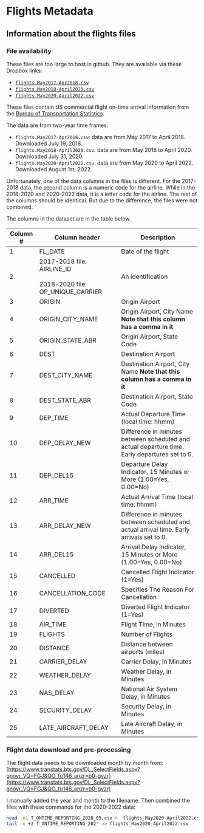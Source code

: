 # Flights Metadata

## Information about the flights files

### File availability

These files are too large to host in github. They are available via these Dropbox links:

* [`flights.May2017-Apr2018.csv`](https://www.dropbox.com/s/jizx4ijnpxmi3av/flights.May2017-Apr2018.csv?dl=0)
* [`flights.May2018-April2020.csv`](https://www.dropbox.com/s/r9ygw12bp2f6aml/flights.May2018-April2020.csv?dl=0)
* [`flights.May2020-April2022.csv`](https://www.dropbox.com/s/v6ntmpxn7n3pt67/flights.May2020-April2022.csv?dl=0)

These files contain US commercial flight on-time arrival information from the [Bureau of Transportation Statistics](https://www.transtats.bts.gov/DL_SelectFields.asp).

The data are from two-year time frames:

* `flights.May2017-Apr2018.csv`: data are from May 2017 to April 2018. Downloaded July 19, 2018.
* `flights.May2018-April2020.csv`: data are from May 2018 to April 2020. Downloaded July 31, 2020.
* `flights.May2020-April2022.csv`: data are from May 2020 to April 2022. Downloaded August 1st, 2022.

Unfortunately, one of the data columns in the files is different. For the 2017-2018 data, the second column is a numeric code for the airline. While in the 2018-2020 and 2020-2022 data, it is a letter code for the airline. The rest of the columns should be identical. But due to the difference, the files were not combined.

The columns in the dataset are in the table below.

Column #|Column header | Description
--------|--------------|------------
1|FL_DATE | Date of the flight
2|2017-2018 file: AIRLINE_ID <br><br> 2018-2020 file: OP_UNIQUE_CARRIER | An identification |number assigned by US DOT to identify a unique airline (carrier). <br><br> Unique Carrier Code
3|ORIGIN | Origin Airport
4|ORIGIN_CITY_NAME | Origin Airport, City Name **Note that this column has a comma in it**
5|ORIGIN_STATE_ABR | Origin Airport, State Code
6|DEST | Destination Airport
7|DEST_CITY_NAME | Destination Airport, City Name **Note that this column has a comma in it**
8|DEST_STATE_ABR | Destination Airport, State Code
9|DEP_TIME | Actual Departure Time (local time: hhmm)
10|DEP_DELAY_NEW | Difference in minutes between scheduled and actual departure time. Early departures set to 0.
11|DEP_DEL15 | Departure Delay Indicator, 15 Minutes or More (1.00=Yes, 0.00=No)
12|ARR_TIME | Actual Arrival Time (local time: hhmm)
13|ARR_DELAY_NEW | Difference in minutes between scheduled and actual arrival time. Early arrivals set to 0.
14|ARR_DEL15 | Arrival Delay Indicator, 15 Minutes or More (1.00=Yes, 0.00=No)
15|CANCELLED | Cancelled Flight Indicator (1=Yes)
16|CANCELLATION_CODE | Specifies The Reason For Cancellation
17|DIVERTED | Diverted Flight Indicator (1=Yes)
18|AIR_TIME | Flight Time, in Minutes
19|FLIGHTS | Number of Flights
20|DISTANCE | Distance between airports (miles)
21|CARRIER_DELAY | Carrier Delay, in Minutes
22|WEATHER_DELAY | Weather Delay, in Minutes
23|NAS_DELAY | National Air System Delay, in Minutes
24|SECURITY_DELAY | Security Delay, in Minutes
25|LATE_AIRCRAFT_DELAY | Late Aircraft Delay, in Minutes

### Flight data download and pre-processing

The flight data needs to be downloaded month by month from: [https://www.transtats.bts.gov/DL_SelectFields.aspx?gnoyr_VQ=FGJ&QO_fu146_anzr=b0-gvzr](https://www.transtats.bts.gov/DL_SelectFields.aspx?gnoyr_VQ=FGJ&QO_fu146_anzr=b0-gvzr)

I manually added the year and month to the filename. Then combined the files with these commands for the 2020-2022 data:

```bash
head -n1 T_ONTIME_REPORTING_2020_05.csv >  flights_May2020-April2022.csv
tail -n +2 T_ONTIME_REPORTING_202* >> flights_May2020-April2022.csv
```




